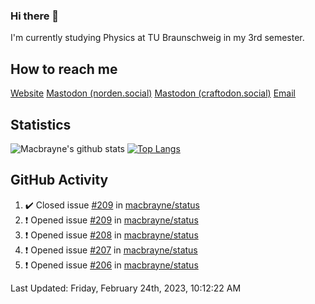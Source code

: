 ### Hi there 👋
I'm currently studying Physics at TU Braunschweig in my 3rd semester.

## How to reach me
[Website](https://florentin-schleuss.de)
<a rel="me" href="https://norden.social/@florentin">Mastodon (norden.social)</a>
<a rel="me" href="https://craftodon.social/@frodolon">Mastodon (craftodon.social)</a>
[Email](mailto:hello@macbrayne.de)

## Statistics
![Macbrayne's github stats](https://github-readme-stats.vercel.app/api?username=macbrayne&count_private=true&show_icons=true&hide_rank=true&custom_title=macbrayne's%20GitHub%20Stats)
[![Top Langs](https://github-readme-stats.vercel.app/api/top-langs/?username=macbrayne&exclude_repo=liftron&layout=compact)](https://github.com/anuraghazra/github-readme-stats)
## GitHub Activity

<!--RECENT_ACTIVITY:start-->
1. ✔️ Closed issue [#209](https://github.com/macbrayne/status/issues/209) in [macbrayne/status](https://github.com/macbrayne/status)
2. ❗️ Opened issue [#209](https://github.com/macbrayne/status/issues/209) in [macbrayne/status](https://github.com/macbrayne/status)
3. ❗️ Opened issue [#208](https://github.com/macbrayne/status/issues/208) in [macbrayne/status](https://github.com/macbrayne/status)
4. ❗️ Opened issue [#207](https://github.com/macbrayne/status/issues/207) in [macbrayne/status](https://github.com/macbrayne/status)
5. ❗️ Opened issue [#206](https://github.com/macbrayne/status/issues/206) in [macbrayne/status](https://github.com/macbrayne/status)
<!--RECENT_ACTIVITY:end-->

<!--RECENT_ACTIVITY:last_update-->
Last Updated: Friday, February 24th, 2023, 10:12:22 AM
<!--RECENT_ACTIVITY:last_update_end-->


<!--
**macbrayne/macbrayne** is a ✨ _special_ ✨ repository because its `README.md` (this file) appears on your GitHub profile.

Here are some ideas to get you started:

- 🔭 I’m currently working on ...
- 🌱 I’m currently learning ...
- 👯 I’m looking to collaborate on ...
- 🤔 I’m looking for help with ...
- 💬 Ask me about ...
- 📫 How to reach me: ...
- 😄 Pronouns: ...
- ⚡ Fun fact: ...
-->
